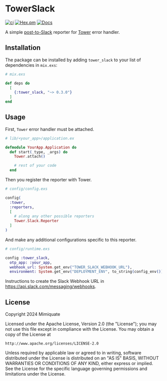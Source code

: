 # TowerSlack

[![ci](https://github.com/mimiquate/tower_slack/actions/workflows/ci.yml/badge.svg?branch=main)](https://github.com/mimiquate/tower_slack/actions?query=branch%3Amain)
[![Hex.pm](https://img.shields.io/hexpm/v/tower_slack.svg)](https://hex.pm/packages/tower_slack)
[![Docs](https://img.shields.io/badge/docs-gray.svg)](https://hexdocs.pm/tower_slack)

A simple [post-to-Slack](https://api.slack.com/messaging/webhooks) reporter for [Tower](https://github.com/mimiquate/tower) error handler.

## Installation

The package can be installed by adding `tower_slack` to your list of dependencies in `mix.exs`:

```elixir
# mix.exs

def deps do
  [
    {:tower_slack, "~> 0.3.0"}
  ]
end
```

## Usage

First, `Tower` error handler must be attached.

```elixir
# lib/<your_app>/application.ex

defmodule YourApp.Application do
  def start(_type, _args) do
    Tower.attach()

    # rest of your code
  end
```

Then you register the reporter with Tower.

```elixir
# config/config.exs

config(
  :tower,
  :reporters,
  [
    # along any other possible reporters
    Tower.Slack.Reporter
  ]
)
```

And make any additional configurations specific to this reporter.

```elixir
# config/runtime.exs

config :tower_slack,
  otp_app: :your_app,
  webhook_url: System.get_env("TOWER_SLACK_WEBHOOK_URL"),
  environment: System.get_env("DEPLOYMENT_ENV", to_string(config_env()))
```

Instructions to create the Slack Webhook URL in https://api.slack.com/messaging/webhooks.

## License

Copyright 2024 Mimiquate

Licensed under the Apache License, Version 2.0 (the "License");
you may not use this file except in compliance with the License.
You may obtain a copy of the License at

    http://www.apache.org/licenses/LICENSE-2.0

Unless required by applicable law or agreed to in writing, software
distributed under the License is distributed on an "AS IS" BASIS,
WITHOUT WARRANTIES OR CONDITIONS OF ANY KIND, either express or implied.
See the License for the specific language governing permissions and
limitations under the License.
